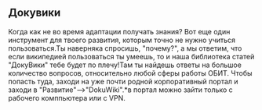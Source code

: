 ## Докувики

Когда как не во время адаптации получать знания? Вот еще один инструмент для твоего развития, которым точно не нужно учиться пользоваться.Ты наверняка спросишь, "почему?", а мы ответим, что если википедией пользоваться ты умеешь, то и наша библиотека статей "ДокуВики" тебе будет по плечу!Там ты найдешь ответы на большое количество вопросов, относительно любой сферы работы ОБИТ. Чтобы попасть туда, заходи на уже почти родной корпоративный портал и заходи в "Развитие"-->"DokuWiki".*в портал можно зайти только с рабочего комппьютера или с VPN. 